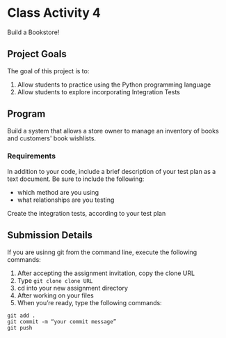 # Class Activity 4

Build a Bookstore!
## Project Goals
The goal of this project is to:
1. Allow students to practice using the Python programming language
2. Allow students to explore incorporating Integration Tests

## Program
Build a system that allows a store owner to manage an inventory of books and customers' book wishlists.

### Requirements 
In addition to your code, include a brief description of your test plan as a text document. Be sure to include the following:
   - which method are you using
   - what relationships are you testing
   
Create the integration tests, according to your test plan

## Submission Details
If you are usinng git from the command line, execute the following commands:
1.	After accepting the assignment invitation, copy the clone URL
2.	Type 
```git clone clone URL```
3.	cd into your new assignment directory
4.	After working on your files
5.	When you’re ready, type the following commands: 
```
git add .
git commit -m “your commit message”
git push
```
